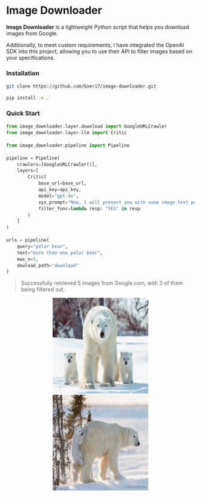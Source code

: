 # Image Downloader

**Image Downloader** is a lightweight Python script that helps you download images from Google.

Additionally, to meet custom requirements, I have integrated the OpenAI SDK into this project, allowing you to use their API to filter images based on your specifications.



### Installation

```bash
git clone https://github.com/Goer17/image-downloader.git
```

```bash
pip install -e .
```



### Quick Start

```python
from image_downloader.layer.download import GoogleURLCrawler
from image_downloader.layer.llm import Critic

from image_downloader.pipeline import Pipeline

pipeline = Pipeline(
    crawlers=[GoogleURLCrawler()],
    layers=[
        Critic(
            base_url=base_url,
            api_key=api_key,
            model="gpt-4o",
            sys_prompt="Now, I will present you with some image-text pairs. If they correctly correspond, respond with \"YES\"; otherwise, reply with \"NO\".",
            filter_func=lambda resp: "YES" in resp
        )
    ]
)

urls = pipeline(
    query="polar bear",
    text="more than one polar bear",
    max_n=5,
    dowload_path="download"
)
```

> Successfully retrieved 5 images from Google.com, with 3 of them being filtered out.

<div align="center">
    <img src="assets/image_0.jpg" alt="image-0" width="256" height="256">
    <img src="assets/image_1.jpg" alt="image-1" width="256" height="256">
</div>

